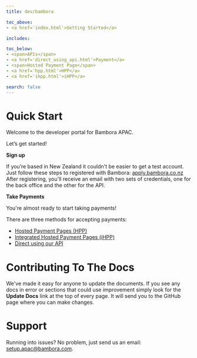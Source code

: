 ```yaml
---
title: dev/bambora

toc_above:
- <a href='index.html'>Getting Started</a>

includes:

toc_below:
- <span>APIs</span>
- <a href='direct_using_api.html'>Payment</a>
- <span>Hosted Payment Page</span>
- <a href='hpp.html'>HPP</a>
- <a href='ihpp.html'>iHPP</a>

search: false
---
```

<script src='js/vendor/clipboard.min.js'></script>
<script src='js/copy.js'></script>

# Quick Start

Welcome to the developer portal for Bambora APAC.

Let’s get started!

**Sign up**

If you’re based in New Zealand it couldn't be easier to get a test account. Just follow these steps to registered with Bambora:  [apply.bambora.co.nz](apply.bambora.co.nz)
After registering, you'll receive an email with two sets of credentials, one for the back office and the other for the API.

**Take Payments**

You're almost ready to start taking payments!

There are three methods for accepting payments:

* [Hosted Payment Pages (HPP)](hpp.html)
* [Integrated Hosted Payment Pages (iHPP)](ihpp.html)
* [Direct using our API](direct_using_api.html)


# Contributing To The Docs

We've made it easy for anyone to update the documents. If you see any docs in error or sections that could use improvement simply look for the **Update Docs** link at the top of every page. It will send you to the GitHub page where you can make changes.


# Support
Running into issues? No problem, just send us an email: [setup.apac@bambora.com](mailto:setup.apac@bambora.com).
